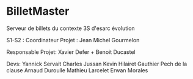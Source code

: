 BilletMaster
============

Serveur de billets du contexte 3S d'esarc évolution

S1-S2 : Coordinateur Projet : Jean Michel Gourmelon

Responsable Projet: Xavier Defer + Benoit Ducastel

Devs:
Yannick Servait
Charles Jussan
Kevin Hilairet
Gauthier Pech de la clause
Arnaud Duroulle
Mathieu Larcelet
Erwan Morales
